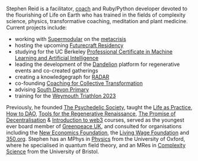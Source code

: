 Stephen Reid is a facilitator, [coach](https://stephenreid.net/coaching) and Ruby/Python developer devoted to the flourishing of Life on Earth who has trained in the fields of complexity science, physics, transformative coaching, meditation and plant medicine. Current projects include:

* working with [Supermodular](https://supermodular.xyz/) on the [metacrisis](http://wiki.metacrisisdao.com)
* hosting the upcoming [Futurecraft Residency](https://dandelion.earth/e/futurecraft-residency)
* studying for the UC Berkeley [Professional Certificate in Machine Learning and Artificial Intelligence](https://em-executive.berkeley.edu/professional-certificate-machine-learning-artificial-intelligence/)
* leading the development of the [Dandelion](https://dandelion.earth/) platform for regenerative events and co-created gatherings
* creating a knowledgegraph for [RADAR](https://radardao.xyz/)
* co-founding [Coaching for Collective Transformation](https://collectivetransformation.coach/)
* advising [South Devon Primary](https://www.southdevonprimary.org/)
* training for the [Weymouth Triathlon 2023](https://bustinskin.fullonsport.com/event/79822/profile)

Previously, he founded [The Psychedelic Society](https://psychedelicsociety.org.uk/), taught the [Life as Practice](/life-as-practice), [How to DAO](https://docs.google.com/document/d/1jxbb3YkrjAT1TUe6W2yCFUAsXUhdVt5JYoJwmMfykoQ/edit), [Tools for the Regenerative Renaissance](https://dandelion.earth/events/5fd23eae6824a9000d43006e), [The Promise of Decentralisation](https://dandelion.earth/events/605f1caeed084e000d44e844) & [Introduction to web3](https://dandelion.earth/events/623c3fccf9cf930011212aa1) courses, served as the youngest ever board member of [Greenpeace UK](https://www.greenpeace.org.uk/), and consulted for organisations including the [New Economics Foundation](https://neweconomics.org/), the [Living Wage Foundation](https://www.livingwage.org.uk/) and [350.org](https://350.org/). Stephen has an MPhys in [Physics](https://www2.physics.ox.ac.uk/) from the University of Oxford, where he specialised in quantum field theory, and an MRes in [Complexity Science](http://www.bristol.ac.uk/bccs/) from the University of Bristol.
